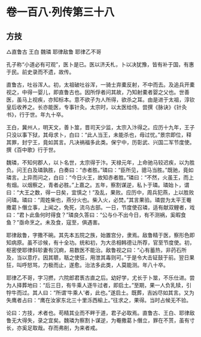# 卷一百八·列传第三十八

## 方技

△直鲁古 王白 魏璘 耶律敌鲁 耶律乙不哥

孔子称“小道必有可观”，医卜是已。医以济夭札，卜以决犹豫，皆有补于国，有惠于民。前史录而不遗，故传。

直鲁古，吐谷浑人。初，太祖破吐谷浑，一骑士弃橐反射，不中而去。及追兵开橐视之，中得一婴儿，即直鲁古也。因所俘者问其故，乃知射橐者婴之父也。世善医，虽马上视疾，亦知标本。意不欲子为人所得，欲杀之耳。由是进于太祖，淳钦皇后收养之。长亦能医，专事针灸。太宗时，以太医给侍。尝撰《脉诀》《针灸书》，行于世。年九十卒。

王白，冀州人，明天文，善卜筮，晋司天少监，太宗入汴得之。应历十九年，王子只没以事下狱，其母求卜，白曰：“此人当王，未能杀也，毋过忧。”景宗即位，释其罪，封宁王，竟如其言。凡决祸福多此类。保宁中，历彰武、兴国二军节度使。撰《百中歌》行于世。

魏璘，不知何郡人，以卜名世，太宗得于汴。天禄元年，上命驰马较迟疾，以为胜负。问王白及璘孰胜，白奏曰：“赤者胜。”璘曰：“臣所见，骢马当胜。”既驰，竟如璘言。上异而问之，白曰：“今日火王，故知赤者胜。”璘曰：“不然，火虽王，而上有烟。以烟察之，青者必胜。”上嘉之。五年，察割谋逆，私卜于璘。璘始卜，谓曰：“大王之数，得一日矣，宜慎之！”及乱，果败。应历中，周兵犯燕，上以胜败问璘。璘曰：“周姓柴也，燕分火也。柴入火，必焚。”其言果验。璘尝为太平王罨撒葛卜僭立事，上闻之，免死，流乌古部。一日，节度使召璘，适有献双鲤者，戏曰：“君卜此鱼何时得食？”璘良久答曰：“公与仆不出今日，有不测祸，奚暇食鱼？”亟命烹之。未及食，寇至，俱遇害。

耶律敌鲁，字撒不碗。其先本五院之族，始置宫分，隶焉。敌鲁精于医，察形色即知病原。虽不诊候，有十全功。统和初，为大丞相韩德让所荐，官至节度使。初，枢密使耶律斜轸妻有沉痾，易数医不能治。敌鲁视之曰：“心有蓄热，非药石所及，当以意疗。因其聩，聒之使狂，用泄其毒则可。”于是令大击钲鼓于前。翌日果狂，叫呼怒骂，力极而止，遂愈。治法多此类，人莫能测。年八十卒。

耶律乙不哥，字习撚，六院郎君褭古直之后。幼好学，尤长于卜筮，不乐仕进。尝为人择葬地曰：“后三日，有牛乘人逐牛过者，即启土。”至期，果一人负乳犊，引牸牛而过。其人曰：“所谓‘牛乘人’者，此也。”遂启土。既葬，吉凶尽如其言。又为失鹰者占曰：“鹰在汝家东北三十里泺西榆上。”往求之，果得。当时占候无不验。

论曰：方技，术者也。苟精其业而不畔于道，君子必取焉。直鲁古、王白、耶律敌鲁无大得失，录之宜矣。魏璘为察割卜谋逆，为罨撒葛卜僭立，罪在不贳，虽有寸长，亦奚足取哉。存而弗削，为来者戒。
